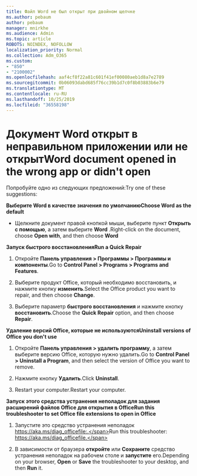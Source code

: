```yaml
---
title: Файл Word не был открыт при двойном щелчке
ms.author: pebaum
author: pebaum
manager: mnirkhe
ms.audience: Admin
ms.topic: article
ROBOTS: NOINDEX, NOFOLLOW
localization_priority: Normal
ms.collection: Adm_O365
ms.custom:
- "850"
- "2100002"
ms.openlocfilehash: aaf4cf8f22a81c601f41ef00080aeb1d8a7e2789
ms.sourcegitcommit: 0b06093dabd685f76cc39b1d7c0f8b03883b6e79
ms.translationtype: MT
ms.contentlocale: ru-RU
ms.lasthandoff: 10/25/2019
ms.locfileid: "36558198"
---
```

# <a name="word-document-opened-in-the-wrong-app-or-didnt-open"></a><span data-ttu-id="92f8a-102">Документ Word открыт в неправильном приложении или не открыт</span><span class="sxs-lookup"><span data-stu-id="92f8a-102">Word document opened in the wrong app or didn't open</span></span>

<span data-ttu-id="92f8a-103">Попробуйте одно из следующих предложений:</span><span class="sxs-lookup"><span data-stu-id="92f8a-103">Try one of these suggestions:</span></span>

<span data-ttu-id="92f8a-104">**Выберите Word в качестве значения по умолчанию**</span><span class="sxs-lookup"><span data-stu-id="92f8a-104">**Choose Word as the default**</span></span>

- <span data-ttu-id="92f8a-105">Щелкните документ правой кнопкой мыши, выберите пункт **Открыть с помощью**, а затем выберите **Word** .</span><span class="sxs-lookup"><span data-stu-id="92f8a-105">Right-click on the document, choose **Open with**, and then choose **Word**</span></span>

<span data-ttu-id="92f8a-106">**Запуск быстрого восстановления**</span><span class="sxs-lookup"><span data-stu-id="92f8a-106">**Run a Quick Repair**</span></span>

1. <span data-ttu-id="92f8a-107">Откройте **Панель управления > Программы > Программы и компоненты**.</span><span class="sxs-lookup"><span data-stu-id="92f8a-107">Go to **Control Panel > Programs > Programs and Features**.</span></span>

2. <span data-ttu-id="92f8a-108">Выберите продукт Office, который необходимо восстановить, и нажмите кнопку **изменить**.</span><span class="sxs-lookup"><span data-stu-id="92f8a-108">Select the Office product you want to repair, and then choose **Change**.</span></span>

3. <span data-ttu-id="92f8a-109">Выберите параметр **быстрого восстановления** и нажмите кнопку **восстановить**.</span><span class="sxs-lookup"><span data-stu-id="92f8a-109">Choose the **Quick Repair** option, and then choose **Repair**.</span></span>

<span data-ttu-id="92f8a-110">**Удаление версий Office, которые не используются**</span><span class="sxs-lookup"><span data-stu-id="92f8a-110">**Uninstall versions of Office you don't use**</span></span>

1. <span data-ttu-id="92f8a-111">Откройте **Панель управления > удалить программу**, а затем выберите версию Office, которую нужно удалить.</span><span class="sxs-lookup"><span data-stu-id="92f8a-111">Go to **Control Panel > Uninstall a Program**, and then select the version of Office you want to remove.</span></span>

2. <span data-ttu-id="92f8a-112">Нажмите кнопку **Удалить**.</span><span class="sxs-lookup"><span data-stu-id="92f8a-112">Click **Uninstall**.</span></span>

3. <span data-ttu-id="92f8a-113">Restart your computer.</span><span class="sxs-lookup"><span data-stu-id="92f8a-113">Restart your computer.</span></span>

<span data-ttu-id="92f8a-114">**Запуск этого средства устранения неполадок для задания расширений файлов Office для открытия в Office**</span><span class="sxs-lookup"><span data-stu-id="92f8a-114">**Run this troubleshooter to set Office file extensions to open in Office**</span></span>

1. <span data-ttu-id="92f8a-115">Запустите это средство устранения неполадок https://aka.ms/diag_officefile:.</span><span class="sxs-lookup"><span data-stu-id="92f8a-115">Run this troubleshooter: https://aka.ms/diag_officefile.</span></span>

2. <span data-ttu-id="92f8a-116">В зависимости от браузера **откройте** или **Сохраните** средство устранения неполадок на рабочем столе и **запустите** его.</span><span class="sxs-lookup"><span data-stu-id="92f8a-116">Depending on your browser, **Open** or **Save** the troubleshooter to your desktop, and then **Run** it.</span></span>
